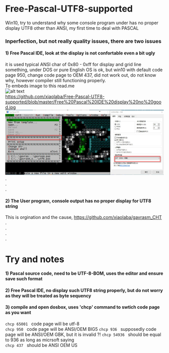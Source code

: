 # Free-Pascal-UTF8-supported
Win10, try to understand why some console program under has no  proper display UTF8 other than ANSI, my first time to deal with PASCAL    

### Inperfection, but not really quality issues, there are two issues
#### 1) Free Pascal IDE, look at the display is not confortable even a bit ugly  
it is used typical ANSI char of 0x80 - 0xff for display and grid line something, under DOS or pure English OS is ok, but win10 with default code page 950, change code page to OEM 437, did not work out, do not know why, however compiler still functioning properly.  
To embeds image to this read.me  
![alt text](http://url/to/img.png)  
https://github.com/xiaolaba/Free-Pascal-UTF8-supported/blob/master/Free%20Pascal%20IDE%20display%20no%20good.jpg
![alt text](https://github.com/xiaolaba/Free-Pascal-UTF8-supported/blob/master/Free%20Pascal%20IDE%20display%20no%20good.jpg)  
.  
.  
.  




#### 2) The User program, console output has no proper display for UTF8 string
This is orgination and the cause, https://github.com/xiaolaba/gavrasm_CHT
.  
.  
.  
.  

# Try and notes
#### 1) Pascal source code, need to be UTF-8-BOM, uses the editor and ensure save such format  
#### 2) Free Pascal IDE, no display such UTF8 string properly, but do not worry as they will be treated as byte sequency  
#### 3) compile and open dosbox, uses 'chcp' command to swtich code page as you want
```chcp 65001 ``` code page will be utf-8  
```chcp 950 ``` code page will be ANSI/OEM BIG5
```chcp 936 ``` supposedly code page will be ANSI/OEM GBK, but it is invalid ?!
```chcp 54936 ``` should be equal to 936 as long as micrsoft saying  
```chcp 437 ``` should be ANSI OEM US




